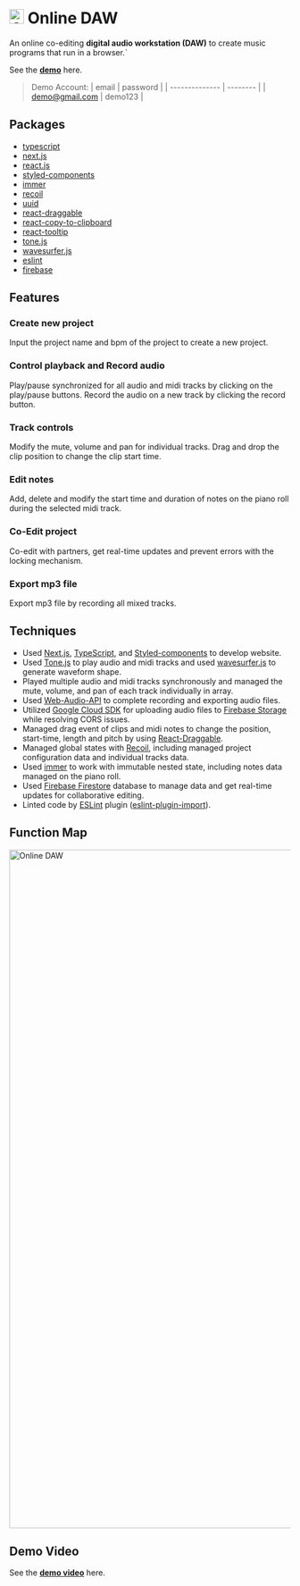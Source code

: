 # <img width="26" alt="Online DAW" src="https://user-images.githubusercontent.com/101801880/208061380-6d3ae7be-8344-44bb-b7dd-12aab72af393.svg"> Online DAW

An online co-editing **digital audio workstation (DAW)** to create music programs that run in a browser.`

See the **[demo](https://online-daw.vercel.app/)** here.

> Demo Account:
> | email | password |
> | -------------- | -------- |
> | demo@gmail.com | demo123 |

## Packages

- [typescript][typescript]
- [next.js][next.js]
- [react.js][react.js]
- [styled-components][styled-components]
- [immer][immer]
- [recoil][recoil]
- [uuid][uuid]
- [react-draggable][react-draggable]
- [react-copy-to-clipboard][react-copy-to-clipboard]
- [react-tooltip][react-tooltip]
- [tone.js][tone.js]
- [wavesurfer.js][wavesurfer.js]
- [eslint][eslint]
- [firebase][firebase]

## Features

### Create new project

Input the project name and bpm of the project to create a new project.

### Control playback and Record audio

Play/pause synchronized for all audio and midi tracks by clicking on the play/pause buttons. Record the audio on a new track by clicking the record button.

### Track controls

Modify the mute, volume and pan for individual tracks. Drag and drop the clip position to change the clip start time.

### Edit notes

Add, delete and modify the start time and duration of notes on the piano roll during the selected midi track.

### Co-Edit project

Co-edit with partners, get real-time updates and prevent errors with the locking mechanism.

### Export mp3 file

Export mp3 file by recording all mixed tracks.

## Techniques

- Used [Next.js][next.js], [TypeScript][typescript], and [Styled-components][styled-components] to develop website.
- Used [Tone.js][tone.js] to play audio and midi tracks and used [wavesurfer.js][wavesurfer.js] to generate waveform shape.
- Played multiple audio and midi tracks synchronously and managed the mute, volume, and pan of each track individually in array.
- Used [Web-Audio-API][web-audio-api] to complete recording and exporting audio files.
- Utilized [Google Cloud SDK][google-cloud-sdk] for uploading audio files to [Firebase Storage][firebase-storage] while resolving CORS issues.
- Managed drag event of clips and midi notes to change the position, start-time, length and pitch by using [React-Draggable][react-draggable].
- Managed global states with [Recoil][recoil], including managed project configuration data and individual tracks data.
- Used [immer][immer] to work with immutable nested state, including notes data managed on the piano roll.
- Used [Firebase Firestore][firebase-firestore] database to manage data and get real-time updates for collaborative editing.
- Linted code by [ESLint][eslint] plugin ([eslint-plugin-import][eslint-plugin-import]).

## Function Map

<img width="1215" alt="Online DAW" src="https://user-images.githubusercontent.com/101801880/208061476-4191d580-5873-486f-84f1-5ff4f01627a0.png">

## Demo Video

See the **[demo video](https://drive.google.com/file/d/1hET26_-dKTYHH8to3_Te5nCQP39h2OMR/view?usp=share_link)** here.

[typescript]: https://github.com/microsoft/TypeScript
[next.js]: https://github.com/vercel/next.js/
[react.js]: https://github.com/facebook/react
[styled-components]: https://github.com/styled-components/styled-components
[immer]: https://github.com/immerjs/immer
[recoil]: https://github.com/facebookexperimental/Recoil
[uuid]: https://github.com/uuidjs/uuid
[react-draggable]: https://github.com/react-grid-layout/react-draggable
[react-copy-to-clipboard]: https://github.com/nkbt/react-copy-to-clipboard
[react-tooltip]: https://github.com/ReactTooltip/react-tooltip
[tone.js]: https://github.com/Tonejs/Tone.js
[wavesurfer.js]: https://github.com/katspaugh/wavesurfer.js
[eslint]: https://github.com/eslint/eslint
[eslint-plugin-import]: https://www.npmjs.com/package/eslint-plugin-import
[web-audio-api]: https://github.com/WebAudio/web-audio-api
[google-cloud-sdk]: https://cloud.google.com/sdk/docs/install
[firebase]: https://firebase.google.com/
[firebase-storage]: https://firebase.google.com/products/storage
[firebase-firestore]: https://firebase.google.com/products/firestore

